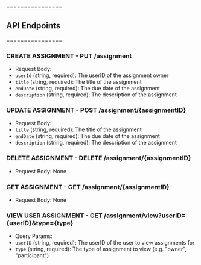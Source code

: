 ================

## API Endpoints

================

### CREATE ASSIGNMENT - PUT /assignment

- Request Body:
- `userId` (string, required): The userID of the assignment owner
- `title` (string, required): The title of the assignment
- `endDate` (string, required): The due date of the assignment
- `description` (string, required): The description of the assignment

### UPDATE ASSIGNMENT - POST /assignment/{assignmentID}

- Request Body:
- `title` (string, required): The title of the assignment
- `endDate` (string, required): The due date of the assignment
- `description` (string, required): The description of the assignment

### DELETE ASSIGNMENT - DELETE /assignment/{assignmentID}

- Request Body: None

### GET ASSIGNMENT - GET /assignment/{assignmentID}

- Request Body: None

### VIEW USER ASSIGNMENT - GET /assignment/view?userID={userID}&type={type}

- Query Params:
- `userID` (string, required): The userID of the user to view assignments for
- `type` (string, required): The type of assignment to view (e.g. "owner", "participant")
